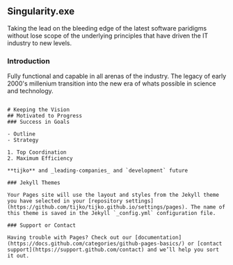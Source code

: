 ## Singularity.exe

Taking the lead on the bleeding edge of the latest software paridigms without lose scope of the underlying principles that have driven the IT industry to new levels.

### Introduction

Fully functional and capable in all arenas of the industry.  The legacy of early 2000's millenium transition into the new era of whats possible in science and technology.


```Sample

# Keeping the Vision
## Motivated to Progress
### Success in Goals

- Outline
- Strategy

1. Top Coordination
2. Maximum Efficiency

**tijko** and _leading-companies_ and `development` future

### Jekyll Themes

Your Pages site will use the layout and styles from the Jekyll theme you have selected in your [repository settings](https://github.com/tijko/tijko.github.io/settings/pages). The name of this theme is saved in the Jekyll `_config.yml` configuration file.

### Support or Contact

Having trouble with Pages? Check out our [documentation](https://docs.github.com/categories/github-pages-basics/) or [contact support](https://support.github.com/contact) and we’ll help you sort it out.
